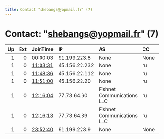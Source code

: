 ```yaml
---
title: Contact "shebangs@yopmail.fr" (7)
---
```


# Contact: "shebangs@yopmail.fr" (7)

|   Up |   Ext | JoinTime                                                                                            | IP            | AS                         | CC   |   ORp |   Dirp | OS    | Version   | Nickname   |   eFamMembers |
|-----:|------:|:----------------------------------------------------------------------------------------------------|:--------------|:---------------------------|:-----|------:|-------:|:------|:----------|:-----------|--------------:|
|    1 |     0 | [00:00:03](https://metrics.torproject.org/rs.html#details/AC990FD1FF5058EFA43A809E948B23EF998D021B) | 91.199.223.8  | None                       | None |   443 |      0 | Linux | 0.3.5.10  | Shebangs   |             1 |
|    1 |     0 | [11:03:31](https://metrics.torproject.org/rs.html#details/714B1799327355AE7236E35DBE778BC28B0519F1) | 45.156.22.232 | None                       | ru   |   443 |      0 | Linux | 0.3.5.10  | Shebangs   |             1 |
|    1 |     0 | [11:48:36](https://metrics.torproject.org/rs.html#details/B385A5927F60DF70FEA7F7213F330043631BE231) | 45.156.22.112 | None                       | ru   |   443 |      0 | Linux | 0.3.5.10  | Shebangs   |             1 |
|    1 |     0 | [11:51:00](https://metrics.torproject.org/rs.html#details/3FFBA34E170D3377500E3E21BB3429345967532F) | 45.156.22.20  | None                       | ru   |   443 |      0 | Linux | 0.3.5.10  | Shebangs   |             1 |
|    1 |     0 | [12:16:04](https://metrics.torproject.org/rs.html#details/E65BA17239C454A82082B0B4F3DDD8D83E4FD893) | 77.73.64.60   | Fishnet Communications LLC | ru   |   443 |      0 | Linux | 0.3.5.10  | Shebangs   |             1 |
|    1 |     0 | [12:16:13](https://metrics.torproject.org/rs.html#details/8A136F5D0DACBBB6D8537DA4A806C44EF7E9037B) | 77.73.64.39   | Fishnet Communications LLC | ru   |   443 |      0 | Linux | 0.3.5.10  | Shebangs   |             1 |
|    1 |     0 | [23:52:40](https://metrics.torproject.org/rs.html#details/453E51CBAA4C2169EBCB05583247DD6201E87FAD) | 91.199.223.9  | None                       | None |   443 |      0 | Linux | 0.3.5.10  | Shebangs   |             1 |
